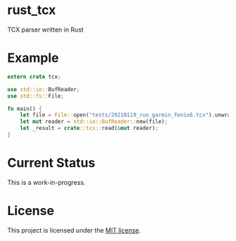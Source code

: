 # rust_tcx
TCX parser written in Rust

# Example
```rust
extern crate tcx;

use std::io::BufReader;
use std::fs::File;

fn main() {
    let file = File::open("tests/20210119_run_garmin_fenix6.tcx").unwrap();
    let mut reader = std::io::BufReader::new(file);
    let _result = crate::tcx::read(&mut reader);
}
```

# Current Status
This is a work-in-progress.

# License
This project is licensed under the [MIT license](./LICENSE).
